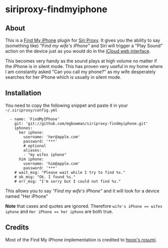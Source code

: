 siriproxy-findmyiphone
======================

## About

This is a <a href="http://www.apple.com/icloud/features/find-my-iphone.html" target="_blank">Find My iPhone</a> plugin for <a href="https://github.com/plamoni/SiriProxy" target="_blank">Siri Proxy</a>. It gives you the ability to say (something like) *"Find my wife's iPhone"* and Siri will trigger a "Play Sound" action on the device just as you would do in the <a href="https://www.icloud.com" target="_blank">iCloud web interface</a>.

This becomes very handy as the sound plays at high volume no matter if the iPhone is in silent mode. This has proven very useful in my home where I am constantly asked "Can you call my phone?" as my wife desperately searches for her iPhone which is usually in silent mode.

## Installation

You need to copy the following snippet and paste it in your `~/.siriproxy/config.yml`

      - name: 'FindMyIPhone'
        git: 'git://github.com/mgbowman/siriproxy-findmyiphone.git'
        iphones:	    
          her iphone:
            username: 'her@apple.com'
            password: '***'
            # optional
	        aliases: 
	        - "my wifes iphone"
	      him iphone:
	        username: 'him@apple.com'
	        password: '***'
        # wait_msg: "Please wait while I try to find %s."
        # ok_msg: "Ok. I found %s."
        # err_msg: "I'm sorry but I could not find %s."

This allows you to say *"Find my wife's iPhone"* and it will look for a device named "Her iPhone"

**Note** that cases and quotes are ignored. Therefore `wife's iPhone == wifes iphone` and `Her iPhone == her iphone` are both true.

## Credits

Most of the Find My iPhone implementation is credited to <a href="https://github.com/hpop/rosumi" target="_blank">hpop's rosumi</a>.